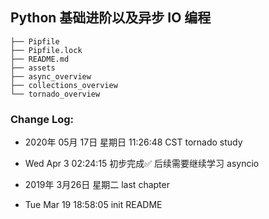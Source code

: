 ## Python 基础进阶以及异步 IO 编程

```
├── Pipfile
├── Pipfile.lock
├── README.md
├── assets
├── async_overview
├── collections_overview
└── tornado_overview
```

### Change Log:

- 2020年 05月 17日 星期日 11:26:48 CST tornado study

- Wed Apr  3 02:24:15 初步完成✅ 后续需要继续学习 asyncio

- 2019年 3月26日 星期二 last chapter

- Tue Mar 19 18:58:05 init README
